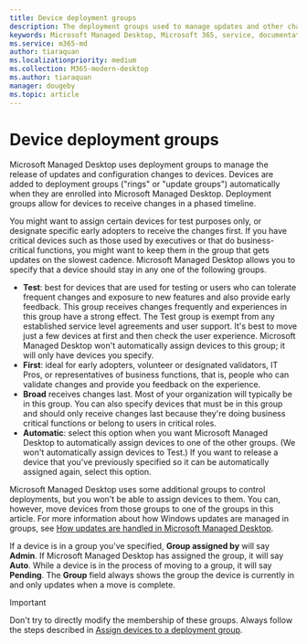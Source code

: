 ```yaml
---
title: Device deployment groups
description: The deployment groups used to manage updates and other changes
keywords: Microsoft Managed Desktop, Microsoft 365, service, documentation
ms.service: m365-md
author: tiaraquan
ms.localizationpriority: medium
ms.collection: M365-modern-desktop
ms.author: tiaraquan
manager: dougeby
ms.topic: article
---
```


# Device deployment groups

Microsoft Managed Desktop uses deployment groups to manage the release of updates and configuration changes to devices. Devices are added to deployment groups ("rings" or "update groups") automatically when they are enrolled into Microsoft Managed Desktop. Deployment groups allow for devices to receive changes in a phased timeline.

You might want to assign certain devices for test purposes only, or designate specific early adopters to receive the changes first. If you have critical devices such as those used by executives or that do business-critical functions, you might want to keep them in the group that gets updates on the slowest cadence. Microsoft Managed Desktop allows you to specify that a device should stay in any one of the following groups.

- **Test**: best for devices that are used for testing or users who can tolerate frequent changes and exposure to new features and also provide early feedback. This group receives changes frequently and experiences in this group have a strong effect. The Test group is exempt from any established service level agreements and user support. It's best to move just a few devices at first and then check the user experience. Microsoft Managed Desktop won't automatically assign devices to this group; it will only have devices you specify.
- **First**: ideal for early adopters, volunteer or designated validators, IT Pros, or representatives of business functions, that is, people who can validate changes and provide you feedback on the experience.
- **Broad** receives changes last. Most of your organization will typically be in this group. You can also specify devices that must be in this group and should only receive changes last because they're doing business critical functions or belong to users in critical roles. 
- **Automatic**: select this option when you want Microsoft Managed Desktop to automatically assign devices to one of the other groups. (We won't automatically assign devices to Test.) If you want to release a device that you've previously specified so it can be automatically assigned again, select this option. 

Microsoft Managed Desktop uses some additional groups to control deployments, but you won't be able to assign devices to them. You can, however, move devices from those groups to one of the groups in this article. For more information about how Windows updates are managed in groups, see [How updates are handled in Microsoft Managed Desktop](updates.md).

If a device is in a group you've specified, **Group assigned by** will say **Admin**. If Microsoft Managed Desktop has assigned the group, it will say **Auto**. While a device is in the process of moving to a group, it will say **Pending**. The **Group** field always shows the group the device is currently in and only updates when a move is complete.

> [!IMPORTANT]
> Don't try to directly modify the membership of these groups. Always follow the steps described in [Assign devices to a deployment group](../working-with-managed-desktop/assign-deployment-group.md).
